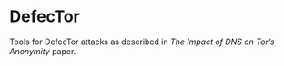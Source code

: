 # DefecTor
Tools for DefecTor attacks as described in
_The Impact of DNS on Tor’s Anonymity_ paper.
